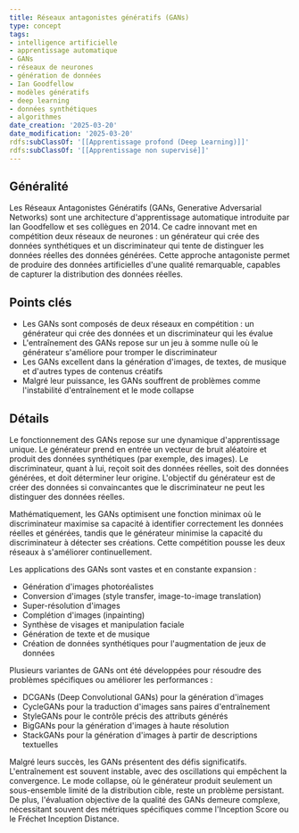```yaml
---
title: Réseaux antagonistes génératifs (GANs)
type: concept
tags:
- intelligence artificielle
- apprentissage automatique
- GANs
- réseaux de neurones
- génération de données
- Ian Goodfellow
- modèles génératifs
- deep learning
- données synthétiques
- algorithmes
date_creation: '2025-03-20'
date_modification: '2025-03-20'
rdfs:subClassOf: '[[Apprentissage profond (Deep Learning)]]'
rdfs:subClassOf: '[[Apprentissage non supervisé]]'
---
```


## Généralité

Les Réseaux Antagonistes Génératifs (GANs, Generative Adversarial Networks) sont une architecture d'apprentissage automatique introduite par Ian Goodfellow et ses collègues en 2014. Ce cadre innovant met en compétition deux réseaux de neurones : un générateur qui crée des données synthétiques et un discriminateur qui tente de distinguer les données réelles des données générées. Cette approche antagoniste permet de produire des données artificielles d'une qualité remarquable, capables de capturer la distribution des données réelles.

## Points clés

- Les GANs sont composés de deux réseaux en compétition : un générateur qui crée des données et un discriminateur qui les évalue
- L'entraînement des GANs repose sur un jeu à somme nulle où le générateur s'améliore pour tromper le discriminateur
- Les GANs excellent dans la génération d'images, de textes, de musique et d'autres types de contenus créatifs
- Malgré leur puissance, les GANs souffrent de problèmes comme l'instabilité d'entraînement et le mode collapse

## Détails

Le fonctionnement des GANs repose sur une dynamique d'apprentissage unique. Le générateur prend en entrée un vecteur de bruit aléatoire et produit des données synthétiques (par exemple, des images). Le discriminateur, quant à lui, reçoit soit des données réelles, soit des données générées, et doit déterminer leur origine. L'objectif du générateur est de créer des données si convaincantes que le discriminateur ne peut les distinguer des données réelles.

Mathématiquement, les GANs optimisent une fonction minimax où le discriminateur maximise sa capacité à identifier correctement les données réelles et générées, tandis que le générateur minimise la capacité du discriminateur à détecter ses créations. Cette compétition pousse les deux réseaux à s'améliorer continuellement.

Les applications des GANs sont vastes et en constante expansion :
- Génération d'images photoréalistes
- Conversion d'images (style transfer, image-to-image translation)
- Super-résolution d'images
- Complétion d'images (inpainting)
- Synthèse de visages et manipulation faciale
- Génération de texte et de musique
- Création de données synthétiques pour l'augmentation de jeux de données

Plusieurs variantes de GANs ont été développées pour résoudre des problèmes spécifiques ou améliorer les performances :
- DCGANs (Deep Convolutional GANs) pour la génération d'images
- CycleGANs pour la traduction d'images sans paires d'entraînement
- StyleGANs pour le contrôle précis des attributs générés
- BigGANs pour la génération d'images à haute résolution
- StackGANs pour la génération d'images à partir de descriptions textuelles

Malgré leurs succès, les GANs présentent des défis significatifs. L'entraînement est souvent instable, avec des oscillations qui empêchent la convergence. Le mode collapse, où le générateur produit seulement un sous-ensemble limité de la distribution cible, reste un problème persistant. De plus, l'évaluation objective de la qualité des GANs demeure complexe, nécessitant souvent des métriques spécifiques comme l'Inception Score ou le Fréchet Inception Distance.